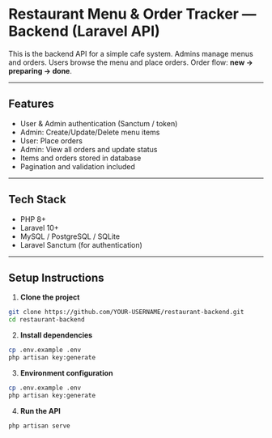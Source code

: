 # Restaurant Menu & Order Tracker — Backend (Laravel API)

This is the backend API for a simple cafe system. Admins manage menus and orders. Users browse the menu and place orders. Order flow: **new → preparing → done**.

---

## Features

-   User & Admin authentication (Sanctum / token)
-   Admin: Create/Update/Delete menu items
-   User: Place orders
-   Admin: View all orders and update status
-   Items and orders stored in database
-   Pagination and validation included

---

## Tech Stack

-   PHP 8+
-   Laravel 10+
-   MySQL / PostgreSQL / SQLite
-   Laravel Sanctum (for authentication)

---

## Setup Instructions

1. **Clone the project**

```bash
git clone https://github.com/YOUR-USERNAME/restaurant-backend.git
cd restaurant-backend

```

2. **Install dependencies**

```bash
cp .env.example .env
php artisan key:generate
```

3. **Environment configuration**

```bash
cp .env.example .env
php artisan key:generate
```

4. **Run the API**

```bash
php artisan serve
```
